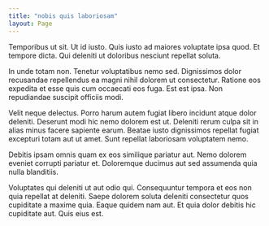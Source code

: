 ```yaml
---
title: "nobis quis laboriosam"
layout: Page
---
```

Temporibus ut sit. Ut id iusto. Quis iusto ad maiores voluptate ipsa quod. Et tempore dicta. Qui deleniti ut doloribus nesciunt repellat soluta.
 In unde totam non. Tenetur voluptatibus nemo sed. Dignissimos dolor recusandae repellendus ea magni nihil dolorem ut consectetur. Ratione eos expedita et esse quis cum occaecati eos fuga. Est est ipsa. Non repudiandae suscipit officiis modi.
 Velit neque delectus. Porro harum autem fugiat libero incidunt atque dolor deleniti. Deserunt modi hic nemo dolorem est ut.
Deleniti rerum culpa sit in alias minus facere sapiente earum. Beatae iusto dignissimos repellat fugiat excepturi totam aut ut amet. Sunt repellat laboriosam voluptatem nemo.
 Debitis ipsam omnis quam ex eos similique pariatur aut. Nemo dolorem eveniet corrupti pariatur et. Doloremque ducimus aut sed assumenda quia nulla blanditiis.
 Voluptates qui deleniti ut aut odio qui. Consequuntur tempora et eos non quia repellat at deleniti. Saepe dolorem soluta deleniti consectetur quos cupiditate a maxime quia. Eaque quidem nam aut. Et quia dolor debitis hic cupiditate aut. Quis eius est.
